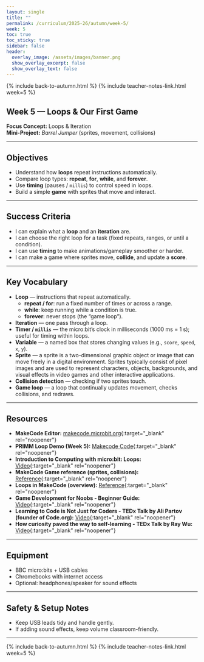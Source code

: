 ```yaml
---
layout: single
title: ""
permalink: /curriculum/2025-26/autumn/week-5/
week: 5
toc: true
toc_sticky: true
sidebar: false
header:
  overlay_image: /assets/images/banner.png
  show_overlay_excerpt: false
  show_overlay_text: false
---
```


{% include back-to-autumn.html %}
{% include teacher-notes-link.html week=5 %}

## Week 5 — Loops & Our First Game

**Focus Concept:** Loops & Iteration  
**Mini-Project:** *Barrel Jumper* (sprites, movement, collisions)

---

## Objectives
- Understand how **loops** repeat instructions automatically.
- Compare loop types: **repeat**, **for**, **while**, and **forever**.
- Use **timing** (pauses / `millis`) to control speed in loops.
- Build a simple **game** with sprites that move and interact.

---

## Success Criteria
- I can explain what a **loop** and an **iteration** are.
- I can choose the right loop for a task (fixed repeats, ranges, or until a condition).
- I can use **timing** to make animations/gameplay smoother or harder.
- I can make a game where sprites move, **collide**, and update a **score**.

---

## Key Vocabulary
- **Loop** — instructions that repeat automatically.  
  - **repeat / for**: run a fixed number of times or across a range.  
  - **while**: keep running while a condition is true.  
  - **forever**: never stops (the “game loop”).
- **Iteration** — one pass through a loop.
- **Timer / `millis`** — the micro:bit’s clock in milliseconds (1000 ms = 1 s); useful for timing within loops.
- **Variable** — a named box that stores changing values (e.g., `score`, `speed`, `x`, `y`).
- **Sprite** — a sprite is a two-dimensional graphic object or image that can move freely in a digital environment. Sprites typically consist of pixel images and are used to represent characters, objects, backgrounds, and visual effects in video games and other interactive applications.
- **Collision detection** — checking if two sprites touch.
- **Game loop** — a loop that continually updates movement, checks collisions, and redraws.

---

## Resources
- **MakeCode Editor:** [makecode.microbit.org](https://makecode.microbit.org){:target="_blank" rel="noopener"}
- **PRIMM Loop Demo (Week 5):** [Makecode Code](https://makecode.microbit.org/S62181-98265-95104-79112){:target="_blank" rel="noopener"}  
- **Introduction to Computing with micro:bit: Loops:** [Video](https://youtu.be/d7OmI54KM_o?si=-Ql3gh5aBJJvmK6k){:target="_blank" rel="noopener"}  
- **MakeCode Game reference (sprites, collisions):** [Reference](https://makecode.microbit.org/reference/game){:target="_blank" rel="noopener"}
- **Loops in MakeCode (overview):** [Reference](https://makecode.microbit.org/blocks/loops){:target="_blank" rel="noopener"}
- **Game Development for Noobs - Beginner Guide:** [Video](https://youtu.be/7C92ZCnlmQo?si=sgF6Rr0VOrnupeMM){:target="_blank" rel="noopener"}
- **Learning to Code is Not Just for Coders - TEDx Talk by Ali Partov (founder of Code.org):** [Video](https://youtu.be/MvTSPwftvyo?si=4wI0UDvA_SJgAkGw){:target="_blank" rel="noopener"}
- **How curiosity paved the way to self-learning - TEDx Talk by Ray Wu:** [Video](https://youtu.be/MvTSPwftvyo?si=4wI0UDvA_SJgAkGw){:target="_blank" rel="noopener"}

---

## Equipment
- BBC micro:bits + USB cables  
- Chromebooks with internet access  
- Optional: headphones/speaker for sound effects

---

## Safety & Setup Notes
- Keep USB leads tidy and handle gently.
- If adding sound effects, keep volume classroom-friendly.

---

{% include back-to-autumn.html %}
{% include teacher-notes-link.html week=5 %}


